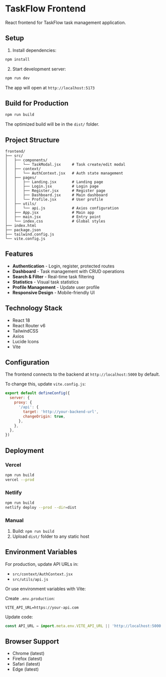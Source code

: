 # TaskFlow Frontend

React frontend for TaskFlow task management application.

## Setup

1. Install dependencies:
```bash
npm install
```

2. Start development server:
```bash
npm run dev
```

The app will open at `http://localhost:5173`

## Build for Production

```bash
npm run build
```

The optimized build will be in the `dist/` folder.

## Project Structure

```
frontend/
├── src/
│   ├── components/
│   │   └── TaskModal.jsx     # Task create/edit modal
│   ├── context/
│   │   └── AuthContext.jsx   # Auth state management
│   ├── pages/
│   │   ├── Landing.jsx       # Landing page
│   │   ├── Login.jsx         # Login page
│   │   ├── Register.jsx      # Register page
│   │   ├── Dashboard.jsx     # Main dashboard
│   │   └── Profile.jsx       # User profile
│   ├── utils/
│   │   └── api.js            # Axios configuration
│   ├── App.jsx               # Main app
│   ├── main.jsx              # Entry point
│   └── index.css             # Global styles
├── index.html
├── package.json
├── tailwind.config.js
└── vite.config.js
```

## Features

- **Authentication** - Login, register, protected routes
- **Dashboard** - Task management with CRUD operations
- **Search & Filter** - Real-time task filtering
- **Statistics** - Visual task statistics
- **Profile Management** - Update user profile
- **Responsive Design** - Mobile-friendly UI

## Technology Stack

- React 18
- React Router v6
- TailwindCSS
- Axios
- Lucide Icons
- Vite

## Configuration

The frontend connects to the backend at `http://localhost:5000` by default.

To change this, update `vite.config.js`:

```javascript
export default defineConfig({
  server: {
    proxy: {
      '/api': {
        target: 'http://your-backend-url',
        changeOrigin: true,
      },
    },
  },
})
```

## Deployment

### Vercel
```bash
npm run build
vercel --prod
```

### Netlify
```bash
npm run build
netlify deploy --prod --dir=dist
```

### Manual
1. Build: `npm run build`
2. Upload `dist/` folder to any static host

## Environment Variables

For production, update API URLs in:
- `src/context/AuthContext.jsx`
- `src/utils/api.js`

Or use environment variables with Vite:

Create `.env.production`:
```
VITE_API_URL=https://your-api.com
```

Update code:
```javascript
const API_URL = import.meta.env.VITE_API_URL || 'http://localhost:5000'
```

## Browser Support

- Chrome (latest)
- Firefox (latest)
- Safari (latest)
- Edge (latest)
